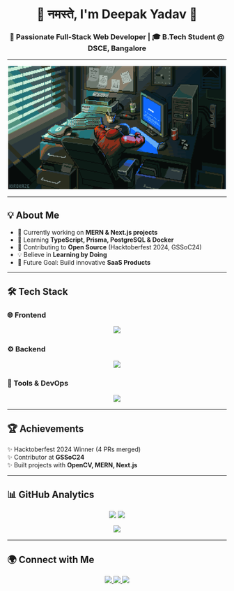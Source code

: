<h1 align="center">🙏 नमस्ते, I'm Deepak Yadav 👋</h1>
<h3 align="center">🚀 Passionate Full-Stack Web Developer | 🎓 B.Tech Student @ DSCE, Bangalore</h3>

---

<p align="center">
  <img src="mine.gif" alt="Deepak Yadav" width="500"/>
</p>

---

## 💡 About Me
- 🔭 Currently working on **MERN & Next.js projects**
- 🌱 Learning **TypeScript, Prisma, PostgreSQL & Docker**
- 🎯 Contributing to **Open Source** (Hacktoberfest 2024, GSSoC24)
- 💡 Believe in **Learning by Doing**
- 🚀 Future Goal: Build innovative **SaaS Products**

---

## 🛠️ Tech Stack  

### 🌐 Frontend  
<p align="center">
  <img src="https://skillicons.dev/icons?i=html,css,js,ts,tailwind,react,nextjs&perline=7" />
</p>

### ⚙️ Backend  
<p align="center">
  <img src="https://skillicons.dev/icons?i=nodejs,express,prisma,postgresql,mongodb&perline=5" />
</p>

### 🧰 Tools & DevOps  
<p align="center">
  <img src="https://skillicons.dev/icons?i=git,github,docker,postman,vscode,python&perline=6" />
</p>

---

## 🏆 Achievements  
✨ Hacktoberfest 2024 Winner (4 PRs merged)  
✨ Contributor at **GSSoC24**  
✨ Built projects with **OpenCV, MERN, Next.js**  

---

## 📊 GitHub Analytics  
<p align="center">
  <img src="https://github-readme-stats.vercel.app/api?username=deepak0yadav&show_icons=true&theme=tokyonight" height="150" />
  <img src="https://github-readme-streak-stats.herokuapp.com/?user=deepak0yadav&theme=tokyonight" height="150" />
</p>
<p align="center">
  <img src="https://github-readme-stats.vercel.app/api/top-langs/?username=deepak0yadav&layout=compact&theme=tokyonight" height="150" />
</p>

---

## 🌍 Connect with Me  
<p align="center">
  <a href="https://linkedin.com/in/deepak-yadav-25686217a">
    <img src="https://skillicons.dev/icons?i=linkedin" height="40"/>
  </a>
  <a href="mailto:deepak311n@gmail.com">
    <img src="https://skillicons.dev/icons?i=gmail" height="40"/>
  </a>
  <a href="https://github.com/deepak0yadav">
    <img src="https://skillicons.dev/icons?i=github" height="40"/>
  </a>
</p>
